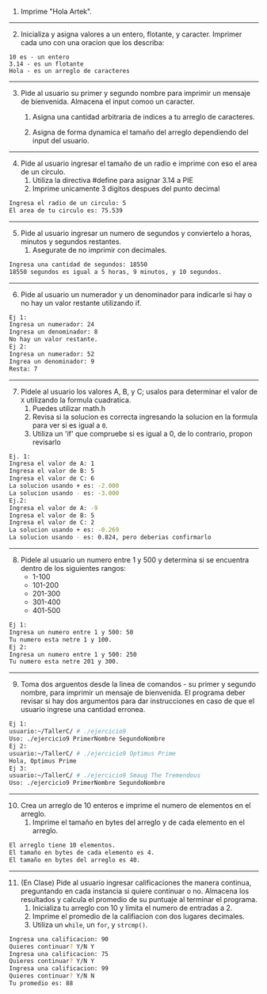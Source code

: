1. Imprime "Hola Artek".
---
2. Inicializa y asigna valores a un entero, flotante, y caracter. Imprimer cada uno con una oracion que los describa:
```
10 es - un entero
3.14 - es un flotante
Hola - es un arreglo de caracteres 
```
---
3. Pide al usuario su primer y segundo nombre para imprimir un mensaje de bienvenida. Almacena el input comoo un caracter.
   1. Asigna una cantidad arbitraria de indices a tu arreglo de caracteres.

   2. Asigna de forma dynamica el tamaño del arreglo dependiendo del input del usuario.
---
4. Pide al usuario ingresar el tamaño de un radio e imprime con eso el area de un circulo.
   1. Utiliza la directiva #define para asignar 3.14 a PIE
   2. Imprime unicamente 3 digitos despues del punto decimal
```bash
Ingresa el radio de un circulo: 5
El area de tu circulo es: 75.539
```
---
5. Pide al usuario ingresar un numero de segundos y conviertelo a horas, minutos y segundos restantes.
   1. Asegurate de no imprimir con decimales.
```bash
Ingresa una cantidad de segundos: 18550
18550 segundos es igual a 5 horas, 9 minutos, y 10 segundos. 
```
---
6. Pide al usuario un numerador y un denominador para indicarle si hay o no hay un valor restante utilizando if.
```Bash
Ej 1:
Ingresa un numerador: 24
Ingresa un denominador: 8
No hay un valor restante.
Ej 2:
Ingresa un numerador: 52
Ingrea un denominador: 9
Resta: 7
```
---
7. Pidele al usuario los valores A, B, y C; usalos para determinar el valor de `X` utilizando la formula cuadratica.
   1. Puedes utilizar math.h
   2. Revisa si la solucion es correcta ingresando la solucion en la formula para ver si es igual a `0`.
   3. Utiliza un 'if' que compruebe si es igual a 0, de lo contrario, propon revisarlo
```bash
Ej. 1:
Ingresa el valor de A: 1
Ingresa el valor de B: 5
Ingresa el valor de C: 6
La solucion usando + es: -2.000
La solucion usando - es: -3.000
Ej.2:
Ingresa el valor de A: -9
Ingresa el valor de B: 5
Ingresa el valor de C: 2
La solucion usando + es: -0.269
La solucion usando - es: 0.824, pero deberias confirmarlo
```
---
8. Pidele al usuario un numero entre 1 y 500 y determina si se encuentra dentro de los siguientes rangos:
   - 1-100
   - 101-200
   - 201-300
   - 301-400
   - 401-500
```bash
Ej 1:
Ingresa un numero entre 1 y 500: 50
Tu numero esta netre 1 y 100.
Ej 2:
Ingresa un numero entre 1 y 500: 250
Tu numero esta netre 201 y 300.
```
---
9. Toma dos arguentos desde la linea de comandos - su primer y segundo nombre, para imprimir un mensaje de bienvenida. El programa deber revisar si hay dos argumentos para dar instrucciones en caso de que el usuario ingrese una cantidad erronea.
```bash
Ej 1:
usuario:~/TallerC/ # ./ejercicio9
Uso: ./ejercicio9 PrimerNombre SegundoNombre
Ej 2:
usuario:~/TallerC/ # ./ejercicio9 Optimus Prime
Hola, Optimus Prime
Ej 3:
usuario:~/TallerC/ # ./ejercicio9 Smaug The Tremendous
Uso: ./ejercicio9 PrimerNombre SegundoNombre
```
---
10. Crea un arreglo de 10 enteros e imprime el numero de elementos en el arreglo. 
    1. Imprime el tamaño en bytes del arreglo y de cada elemento en el arreglo.
```bash
El arreglo tiene 10 elementos.
El tamaño en bytes de cada elemento es 4.
El tamaño en bytes del arreglo es 40.
```
---
11. (En Clase) Pide al usuario ingresar calificaciones the manera continua, preguntando en cada instancia si quiere continuar o no. Almacena los resultados y calcula el promedio de su puntuaje al terminar el programa. 
    1. Inicializa tu arreglo con 10 y limita el numero de entradas a 2.
    2. Imprime el promedio de la califiacion con dos lugares decimales.
    3. Utiliza un `while`, un `for`, y `strcmp()`.
```bash
Ingresa una calificacion: 90
Quieres continuar? Y/N Y
Ingresa una calificacion: 75
Quieres continuar? Y/N Y
Ingresa una calificacion: 99
Quieres continuar? Y/N N
Tu promedio es: 88
```
